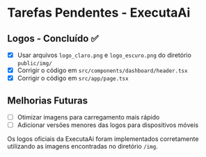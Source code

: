 # Tarefas Pendentes - ExecutaAi

## Logos - Concluído ✅
- [x] Usar arquivos `logo_claro.png` e `logo_escuro.png` do diretório `public/img/`
- [x] Corrigir o código em `src/components/dashboard/header.tsx`
- [x] Corrigir o código em `src/app/page.tsx`

## Melhorias Futuras
- [ ] Otimizar imagens para carregamento mais rápido
- [ ] Adicionar versões menores das logos para dispositivos móveis

Os logos oficiais da ExecutaAi foram implementados corretamente utilizando as imagens encontradas no diretório `/img`. 